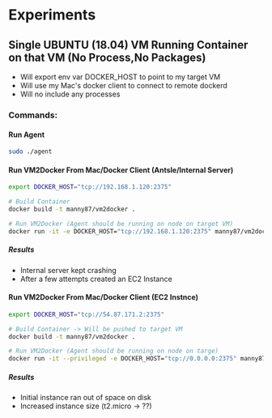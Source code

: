 # Experiments

## Single UBUNTU (18.04) VM Running Container on that VM (No Process,No Packages)
- Will export env var DOCKER_HOST to point to my target VM
- Will use my Mac's docker client to connect to remote dockerd
- Will no include any processes

### Commands:

#### Run Agent
```bash
sudo ./agent
```

#### Run VM2Docker From Mac/Docker Client (Antsle/Internal Server)
```bash
export DOCKER_HOST="tcp://192.168.1.120:2375"

# Build Container 
docker build -t manny87/vm2docker .

# Run VM2Docker (Agent should be running on node on target VM)
docker run -it -e DOCKER_HOST="tcp://192.168.1.120:2375" manny87/vm2docker:latest --debug --no-packages --no-processes --no-run --tag vanilla-1 192.168.1.120 49153
```

##### Results 
- Internal server kept crashing
- After a few attempts created an EC2 Instance

#### Run VM2Docker From Mac/Docker Client (EC2 Instnce)
```bash
export DOCKER_HOST="tcp://54.87.171.2:2375"

# Build Container -> Will be pushed to target VM
docker build -t manny87/vm2docker .

# Run VM2Docker (Agent should be running on node on targe)
docker run -it --privileged -e DOCKER_HOST="tcp://0.0.0.0:2375" manny87/vm2docker:latest --debug --no-packages --no-processes --no-run --tag vanilla-1 172.31.49.136 49153
```

##### Results 
- Initial instance ran out of space on disk
- Increased instance size (t2.micro -> ??)